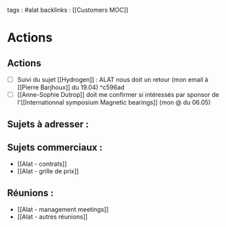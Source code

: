 tags : #alat
backlinks : [[Customers MOC]]

# Actions
## Actions
- [ ] Suivi du sujet [[Hydrogen]] : ALAT nous doit un retour (mon email à [[Pierre Barjhoux]] du 19.04) ^c596ad
- [ ] [[Anne-Sophie Dutrop]] doit me confirmer si intéressés par sponsor de l'[[Internationnal symposium Magnetic bearings]] (mon @ du 06.05)

## Sujets à adresser :

## Sujets commerciaux :
- [[Alat - contrats]]
- [[Alat - grille de prix]]

## Réunions :
- [[Alat - management meetings]]
- [[Alat - autres réunions]]

